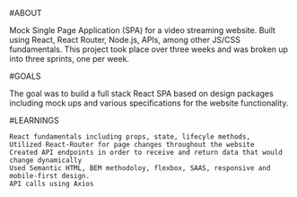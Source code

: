 #ABOUT

Mock Single Page Application (SPA) for a video streaming website. Built using React, React Router, Node.js, APIs, among other JS/CSS fundamentals. This project took place over three weeks and was broken up into three sprints, one per week. 

#GOALS

The goal was to build a full stack React SPA based on design packages including mock ups and various specifications for the website functionality. 

#LEARNINGS

    React fundamentals including props, state, lifecyle methods,
    Utilized React-Router for page changes throughout the website
    Created API endpoints in order to receive and return data that would change dynamically 
    Used Semantic HTML, BEM methodoloy, flexbox, SAAS, responsive and mobile-first design.
    API calls using Axios
